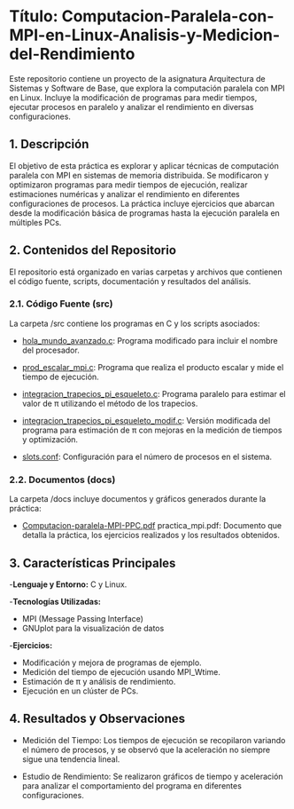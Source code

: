 
# Título: Computacion-Paralela-con-MPI-en-Linux-Analisis-y-Medicion-del-Rendimiento

Este repositorio contiene un proyecto de la asignatura Arquitectura de Sistemas y Software de Base, que explora la computación paralela con MPI en Linux. Incluye la modificación de programas para medir tiempos, ejecutar procesos en paralelo y analizar el rendimiento en diversas configuraciones.

## 1. Descripción
El objetivo de esta práctica es explorar y aplicar técnicas de computación paralela con MPI en sistemas de memoria distribuida. Se modificaron y optimizaron programas para medir tiempos de ejecución, realizar estimaciones numéricas y analizar el rendimiento en diferentes configuraciones de procesos. La práctica incluye ejercicios que abarcan desde la modificación básica de programas hasta la ejecución paralela en múltiples PCs.

## 2. Contenidos del Repositorio
El repositorio está organizado en varias carpetas y archivos que contienen el código fuente, scripts, documentación y resultados del análisis.

### 2.1. Código Fuente (src)
La carpeta /src contiene los programas en C y los scripts asociados:

- [hola_mundo_avanzado.c](src/hola_mundo_avanzado.c): Programa modificado para incluir el nombre del procesador.
  
-  [prod_escalar_mpi.c](src/prod_escalar_mpi.c): Programa que realiza el producto escalar y mide el tiempo de ejecución.
  
-  [integracion_trapecios_pi_esqueleto.c](src/integracion_trapecios_pi_esqueleto.c): Programa paralelo para estimar el valor de π utilizando el método de los trapecios.
-  [integracion_trapecios_pi_esqueleto_modif.c](src/integracion_trapecios_pi_esqueleto_modif.c): Versión modificada del programa para estimación de π con mejoras en la medición de tiempos y optimización.

- [slots.conf](src/slots.conf): Configuración para el número de procesos en el sistema.

### 2.2. Documentos (docs)
La carpeta /docs incluye documentos y gráficos generados durante la práctica:

- [Computacion-paralela-MPI-PPC.pdf](docs/Computacion-paralela-MPI-PPC.pdf) practica_mpi.pdf: Documento que detalla la práctica, los ejercicios realizados y los resultados obtenidos.


## 3. Características Principales
-**Lenguaje y Entorno:** C y Linux.

-**Tecnologías Utilizadas:**
  - MPI (Message Passing Interface)
  - GNUplot para la visualización de datos
    
-**Ejercicios:**
  - Modificación y mejora de programas de ejemplo.
  - Medición del tiempo de ejecución usando MPI_Wtime.
  - Estimación de π y análisis de rendimiento.
  - Ejecución en un clúster de PCs.

## 4. Resultados y Observaciones
- Medición del Tiempo: Los tiempos de ejecución se recopilaron variando el número de procesos, y se observó que la aceleración no siempre sigue una tendencia lineal.
  
- Estudio de Rendimiento: Se realizaron gráficos de tiempo y aceleración para analizar el comportamiento del programa en diferentes configuraciones.
